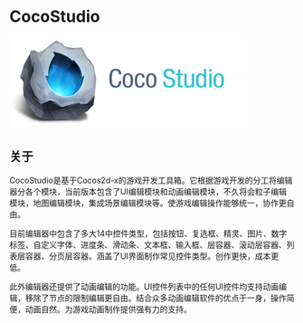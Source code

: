 # CocoStudio

![](./res/cocostudio.png)

## 关于

CocoStudio是基于Cocos2d-x的游戏开发工具箱。它根据游戏开发的分工将编辑器分各个模块，当前版本包含了UI编辑模块和动画编辑模块，不久将会粒子编辑模块，地图编辑模块，集成场景编辑模块等。使游戏编辑操作能够统一，协作更自由。

目前编辑器中包含了多大14中控件类型，包括按钮、复选框、精灵、图片、数字标签、自定义字体、进度条、滑动条、文本框、输入框、层容器、滚动层容器、列表层容器、分页层容器。涵盖了UI界面制作常见控件类型。创作更快，成本更低。   

此外编辑器还提供了动画编辑的功能。UI控件列表中的任何UI控件均支持动画编辑，移除了节点的限制编辑更自由。结合众多动画编辑软件的优点于一身，操作简便，动画自然。为游戏动画制作提供强有力的支持。